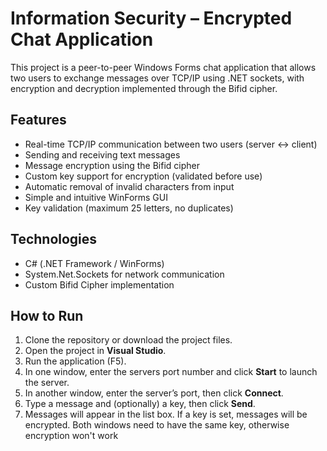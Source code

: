 # Information Security – Encrypted Chat Application

This project is a peer-to-peer Windows Forms chat application that allows two users to exchange messages over TCP/IP using .NET sockets, with encryption and decryption implemented through the Bifid cipher.

## Features

- Real-time TCP/IP communication between two users (server ↔ client)
- Sending and receiving text messages
- Message encryption using the Bifid cipher
- Custom key support for encryption (validated before use)
- Automatic removal of invalid characters from input
- Simple and intuitive WinForms GUI
- Key validation (maximum 25 letters, no duplicates)

## Technologies

- C# (.NET Framework / WinForms)
- System.Net.Sockets for network communication
- Custom Bifid Cipher implementation

## How to Run

1. Clone the repository or download the project files.
2. Open the project in **Visual Studio**.
3. Run the application (F5).
4. In one window, enter the servers port number and click **Start** to launch the server.
5. In another window, enter the server’s port, then click **Connect**.
6. Type a message and (optionally) a key, then click **Send**.
7. Messages will appear in the list box. If a key is set, messages will be encrypted. Both windows need to have the same key, otherwise encryption won't work


